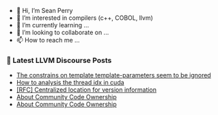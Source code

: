 - 👋 Hi, I’m Sean Perry
- 👀 I’m interested in compilers (c++, COBOL, llvm)
- 🌱 I’m currently learning ...
- 💞️ I’m looking to collaborate on ...
- 📫 How to reach me ...

<!---
s66perry/s66perry is a ✨ special ✨ repository because its `README.md` (this file) appears on your GitHub profile.
You can click the Preview link to take a look at your changes.
--->
### 📕 Latest LLVM Discourse Posts

<!-- DISCOURSE-LLVM:START -->
- [The constrains on template template-parameters seem to be ignored](https://discourse.llvm.org/t/the-constrains-on-template-template-parameters-seem-to-be-ignored/65212#post_7)
- [How to analysis the thread idx in cuda](https://discourse.llvm.org/t/how-to-analysis-the-thread-idx-in-cuda/65297#post_1)
- [[RFC] Centralized location for version information](https://discourse.llvm.org/t/rfc-centralized-location-for-version-information/65295#post_2)
- [About Community Code Ownership](https://discourse.llvm.org/t/about-community-code-ownership/64930?page=2#post_28)
- [About Community Code Ownership](https://discourse.llvm.org/t/about-community-code-ownership/64930?page=2#post_27)
<!-- DISCOURSE-LLVM:END -->
